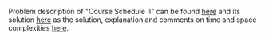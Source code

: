 Problem description of "Course Schedule II" can be found [here](https://leetcode.com/problems/course-schedule-ii/description/) 
and its solution [here](https://github.com/aurimas13/Solutions-To-Problems/blob/main/LeetCode/Python%20Solutions/01%20Matrix/01.py)
as the solution, explanation and comments on time and space complexities [here](https://leetcode.com/problems/course-schedule-ii/solutions/3057559/python-solution-95-both/).